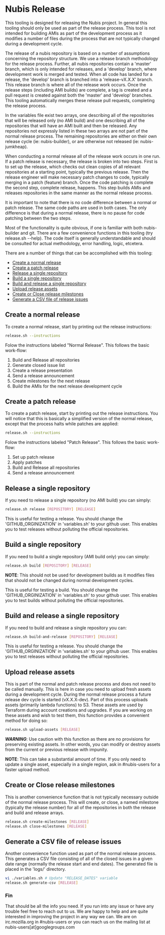﻿

# Nubis Release

This tooling is designed for releasing the Nubis project. In general this
tooling should only be used as part of the release process. This tool is not
intended for building AMIs as part of the development process as it modifies a
number of files during the process that are not typically changed during a
development cycle.

The release of a nubis repository is based on a number of assumptions concerning
the repository structure. We use a release branch methodology for the release
process. Further, all nubis repositories contain a 'master' branch, which is
only intended for releases, and a 'develop' branch, where development work is
merged and tested. When all code has landed for a release, the 'develop' branch
is branched into a 'release-vX.X.X' branch. This release branch is where all of
the release work occurs. Once the release steps (including AMI builds) are
complete, a tag is created and a pull request is created against both the
'master' and 'develop' branches. This tooling automatically merges these release
pull requests, completing the release process.

In the variables file exist two arrays, one describing all of the repositories
that will be released only (no AMI build) and one describing all of the
repositories that will have an AMI built and then be released. Any repositories
not expressly listed in these two arrays are not part of the normal release
process. The remaining repositories are either on their own release cycle
(ie: nubis-builder), or are otherwise not released (ie: nubis-jumkheap).

When conducting a normal release all of the release work occurs in one run. If
a patch release is necessary, the release is broken into two steps. First is to
set up the release, which checks out clean copies of all relevant repositories
at a starting point, typically the previous release. Then the release engineer
will make necessary patch changes to code, typically merging in a patch
(feature) branch. Once the code patching is complete the second step, complete
release, happens. This step builds AMIs and releases repositories in the same
manner as the normal release process.

It is important to note that there is no code difference between a normal or
patch release. The same code paths are used in both cases. The only difference
is that during a normal release, there is no pause for code patching between the
two steps.

Most of the functionality is quite obvious, if one is familiar with both
nubis-builder and git. There are a few convenience functions in this tooling
(try release.sh --help). The code itself is generally understandable and should
be consulted for actual methodology, error handling, logic, etcetera.

There are a number of things that can be accomplished with this tooling:

- [Create a normal release](#create-a-normal-release)
- [Create a patch release](#create-a-patch-release)
- [Release a single repository](#release-a-single-repository)
- [Build a single repository](#build-a-single-repository)
- [Build and release a single repository](#build-and-release-a-single-repository)
- [Upload release assets](#upload-release-assets)
- [Create or Close release milestones](#create-or-close-release-milestones)
- [Generate a CSV file of release issues](#generate-a-csv-file-of-release-issues)

## Create a normal release

To create a normal release, start by printing out the release instructions:

```bash
release.sh --instructions
```

Folow the instructions labeled "Normal Release". This follows the basic
work-flow:

1. Build and Release all repositories
1. Generate closed issue list
1. Create a release presentation
1. Send a release announcement
1. Create milestones for the next release
1. Build the AMIs for the next release development cycle

## Create a patch release

To create a patch release, start by printing out the release instructions. You
will notice that this is basically a simplified version of the normal release,
except that the process halts while patches are applied:

```bash
release.sh --instructions
```

Folow the instructions labeled "Patch Release". This follows the basic
work-flow:

1. Set up patch release
1. Apply patches
1. Build and Release all repositories
1. Send a release announcement

## Release a single repository

If you need to release a single repository (no AMI build) you can simply:

```bash
release.sh release [REPOSITORY] [RELEASE]
```

This is useful for testing a release. You should change the
'GITHUB_ORGINIZATION' in 'variables.sh' to your github user. This enables you to
test releases without polluting the official repositories.

## Build a single repository

If you need to build a single repository (AMI build only) you can simply:

```bash
release.sh build [REPOSITORY] [RELEASE]
```

**NOTE**: This should not be used for development builds as it modifies files
that should not be changed during normal development cycles.

This is useful for testing a build. You should change the 'GITHUB_ORGINIZATION'
in 'variables.sh' to your github user. This enables you to test builds without
polluting the official repositories.

## Build and release a single repository

If you need to build and release a single repository you can:

```bash
release.sh build-and-release [REPOSITORY] [RELEASE]
```

This is useful for testing a release. You should change the
'GITHUB_ORGINIZATION' in 'variables.sh' to your github user. This enables you to
test releases without polluting the official repositories.

## Upload release assets

This is part of the normal and patch release process and does not need to be
called manually. This is here in case you need to upload fresh assets during a
development cycle. During the normal release process a future release dev cycle
is started (vX.X.X-dev). Part of this process uploads assets (primarily lambda
functions) to S3. These assets are used by Terraform during account creations
and upgrades. If you are working on these assets and wish to test them, this
function provides a convenient method for doing so:

```bash
release.sh upload-assets [RELEASE]
```

***WARNING***: Use caution with this function as there are no provisions for
preserving existing assets. In other words, you can modify or destroy assets
from the current or previous release with impunity.

**NOTE**: This can take a substantial amount of time. If you only need to update
a single asset, especially in a single region, ask in #nubis-users for a faster
upload method.

## Create or Close release milestones

This is another convenience function that is not typically necessary outside of
the normal release process. This will create, or close, a named milestone
(typically the release number) for all of the repositories in both the release
and build and release arrays.

```bash
release.sh create-milestones [RELEASE]
release.sh close-milestones [RELEASE]
```

## Generate a CSV file of release issues

Another convenience function used as part of the normal release process. This
generates a CSV file consisting of all of the closed issues in a given date
range (normally the release start and end dates). The generated file is placed
in the 'logs/' directory.

```bash
vi ./variables.sh # Update "RELEASE_DATES" variable
release.sh generate-csv [RELEASE]
```

### Fin

That should be all the info you need. If you run into any issue or have any
trouble feel free to reach out to us. We are happy to help and are quite
interested in improving the project in any way we can. We are on irc.mozilla.org
in #nubis-users or you can reach us on the mailing list at
nubis-users[at]googlegroups.com
